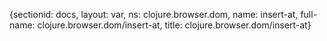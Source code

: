 {sectionid: docs, layout: var, ns: clojure.browser.dom, name: insert-at, full-name: clojure.browser.dom/insert-at,
  title: clojure.browser.dom/insert-at}
